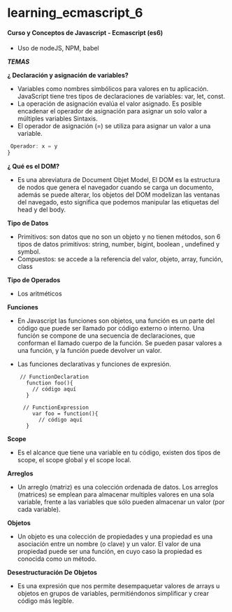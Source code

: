 # learning_ecmascript_6

#### Curso y Conceptos de Javascript - Ecmascript (es6)

* Uso de nodeJS, NPM, babel

___TEMAS___

**¿ Declaración y asignación de variables?**
  - Variables como nombres simbólicos para valores en tu aplicación.  JavaScript tiene tres tipos de declaraciones de variables:
      var, let, const.
  - La operación de asignación evalúa el valor asignado. Es posible encadenar el operador de asignación para asignar un solo valor a múltiples variables
  Sintaxis.
 - El operador de asignación (=) se utiliza para asignar un valor a una variable.
  ```javascript
   Operador: x = y
  }
  ```

**¿ Qué es el DOM?**
  - Es una abreviatura de Document Objet Model, El DOM es la estructura de nodos que genera el navegador cuando se carga un documento, además se puede alterar, los objetos del DOM modelizan las ventanas del navegado, esto significa que podemos manipular las etiquetas del head y del body.

**Tipo de Datos**
  - Primitivos:  son datos que no son un objeto y no tienen métodos, son 6 tipos de datos primitivos: string, number, bigint, boolean , undefined y symbol.
  - Compuestos: se accede a la referencia del valor, objeto, array, función, class
  
**Tipo de Operados**
  - Los aritméticos
  

**Funciones**
  - En Javascript las funciones son objetos, una función es un parte del código que puede ser llamado por código externo o interno. Una función se compone de una secuencia de declaraciones, que conforman el llamado cuerpo de la función. Se pueden pasar valores a una función, y la función puede devolver un valor.
  
  - Las funciones declarativas y funciones de expresión.
  ```
      // FunctionDeclaration
        function foo(){
          // código aquí
        }
	 
	   // FunctionExpression
	      var foo = function(){
	        // código aquí
        }

  ```

**Scope**
  - Es el alcance que tiene una variable en tu código, existen dos tipos de scope, el scope global y el scope local.
 
 **Arreglos**
  - Un arreglo (matriz) es una colección ordenada de datos. Los arreglos (matrices) se emplean para almacenar multiples valores en una sola variable, frente a las variables que sólo pueden almacenar un valor (por cada variable).
  
**Objetos**
  - Un objeto es una colección de propiedades y una propiedad es una asociación entre un nombre (o clave) y un valor. El valor de una propiedad puede ser una función, en cuyo caso la propiedad es conocida como un método.

**Desestructuración De Objetos**
  - Es una expresión que nos permite desempaquetar valores de arrays u objetos en grupos de variables, permitiéndonos simplificar y crear código más legible.
 


